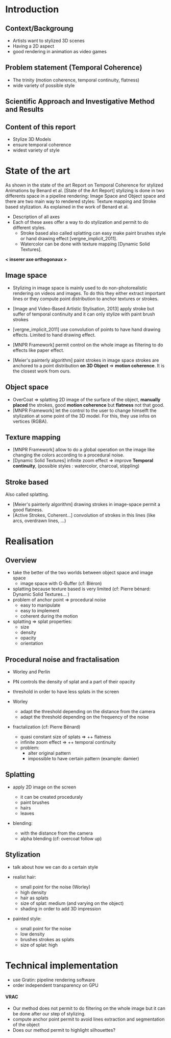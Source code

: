 # Introduction

## Context/Backgroung
* Artists want to stylized 3D scenes
* Having a 2D aspect
* good rendering in animation as video games

## Problem statement (Temporal Coherence)
* The trinity (motion coherence, temporal continuity, flatness)
* wide variety of possible style


## Scientific Approach and Investigative Method and Results


## Content of this report

* Stylize 3D Models
* ensure temporal coherence
* widest variety of style

# State of the art

As shown in the state of the art Report on Temporal Coherence for stylized Animations by Benard et al. [State of the Art Report] stylizing is done in two differents space in a pipeline rendering: Image Space and Object space and there are two main way to rendered styles: Texture mapping and Stroke based stylization. As explained in the work of Benard et al.


* Description of all axes
* Each of these axes offer a way to do stylization and permit to do different styles.
    * Stroke based also called splatting can easy make paint brushes style or hand drawing effect [vergne_implicit_2011].
    * Watercolor can be done with texture mapping [Dynamic Solid Textures].


**< inserer axe orthogonaux >**

## Image space

* Stylizing in image space is mainly used to do non-photorealistic rendering on videos and images. To do this they either extract important lines or they compute point distribution to anchor textures or strokes.

* [Image and Video-Based Artistic Stylisation, 2013] apply stroke but suffer of temporal continuity and it can only stylize with paint brush strokes
* [vergne_implicit_2011] use convolution of points to have hand drawing effects. Limited to hand drawing effect.
* [MNPR Framework] permit control on the whole image as filtering to do effects like paper effect.
* [Meier's painterly algorithm] paint strokes in image space strokes are anchored to a point distribution **on 3D Object** => **motion coherence**. It is the closest work from ours.

## Object space

* OverCoat => splatting 2D image of the surface of the object, **manually placed** the strokes, good **motion coherence** but **flatness** not that good.
* [MNPR Framework] let the control to the user to change himselft the stylization at some point of the 3D model. For this, they use infos on vertices (RGBA).

## Texture mapping

* [MNPR Framework] allow to do a global operation on the image like changing the colors according to a procedural noise.
* [Dynamic Solid Textures] infinite zoom effect =>  improve **Temporal continuity**,  (possible styles : watercolor, charcoal, stippling)

## Stroke based

Also called splatting.

* [Meier's painterly algorithm] drawing strokes in image-space permit a good flatness.
* [Active Strokes, Coherent...] convolution of strokes in this lines (like arcs, overdrawn lines, ...)  

# Realisation

## Overview

* take the better of the two worlds between object space and image space
    * image space with G-Buffer (cf: Bléron)
* splatting because texture based is very limited (cf: Pierre bénard: Dynamic Solid Textures... )
* problem of anchor point => procedural noise
    * easy to manipulate
    * easy to implement
    * coherent during the motion
* splatting => splat properties:
    * size
    * density
    * opacity
    * orientation


## Procedural noise and fractalisation

* Worley and Perlin
* PN controls the density of splat and a part of their opacity
* threshold in order to have less splats in the screen
* Worley
    * adapt the threshold depending on the distance from the camera
    * adapt the threshold depending on the frequency of the noise

* fractalization (cf: Pierre Bénard)
    * quasi constant size of splats => ++ flatness
    * infinite zoom effect => ++ temporal continuity
    * problem:
        * alter original pattern
        * impossible to have certain pattern (example: damier)

## Splatting

* apply 2D image on the screen
    * it can be created proceduraly
    * paint brushes
    * hairs
    * leaves

* blending:
    * with the distance from the camera
    * alpha blending (cf: overcoat follow up)


## Stylization

* talk about how we can do a certain style

* realist hair:
    * small point for the noise (Worley)
    * high density
    * hair as splats
    * size of splat: medium (and varying on the object)
    * shading in order to add 3D impression
* painted style:
    * small point for the noise
    * low density
    * brushes strokes as splats
    * size of splat: high

# Technical implementation

* use Gratin: pipeline rendering software
* order independent transparency on GPU



#### VRAC

* Our method does not permit to do filtering on the whole image but it can be done after our step of stylizing.
* compute anchor point permit to avoid lines extraction and segmentation of the object
* Does our method permit to highlight silhouettes?
